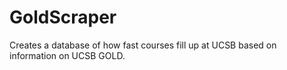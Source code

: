 # GoldScraper
Creates a database of how fast courses fill up at UCSB based on information on UCSB GOLD.
